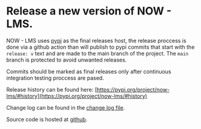 # Release a new version of NOW - LMS.

NOW - LMS uses [pypi](https://pypi.org/) as the final releases host, the release proccess is done
via a github action than will publish to pypi commits that start with the `release: v` text and are
made to the main branch of the project. The `main` branch is protected to avoid unwanted releases.

Commits should be marked as final releases only after continuous integration testing proccess are
pased.

Release history can be found here: [https://pypi.org/project/now-lms/#history](https://pypi.org/project/now-lms/#history)

Change log can be found in the [change log file](changes.md).

Source code is hosted at [github](https://github.com/bmosoluciones/now-lms).
